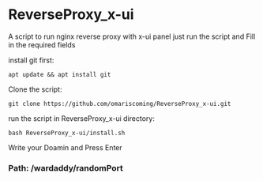 # ReverseProxy_x-ui
A script to run nginx reverse proxy with x-ui panel
just run the script and Fill in the required fields

install git first:
```
apt update && apt install git
```
Clone the script:
```
git clone https://github.com/omariscoming/ReverseProxy_x-ui.git
```
run the script in ReverseProxy_x-ui directory:
```
bash ReverseProxy_x-ui/install.sh
```
Write your Doamin and Press Enter


### Path: /wardaddy/randomPort

